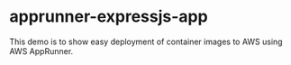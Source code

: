 # apprunner-expressjs-app

This demo is to show easy deployment of container images to AWS using AWS AppRunner.